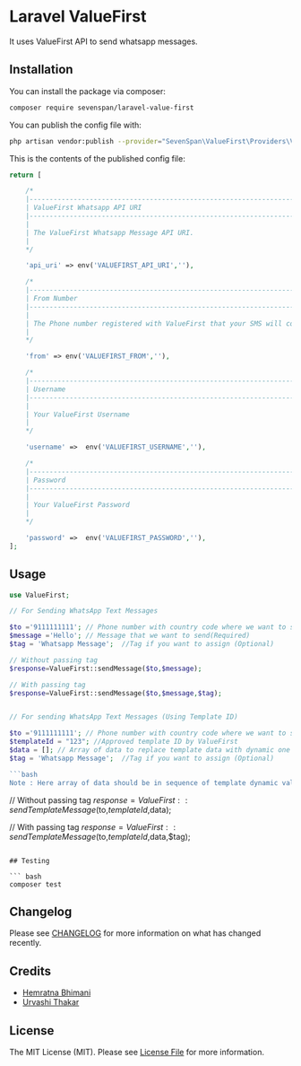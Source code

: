 # Laravel ValueFirst

It uses ValueFirst API to send whatsapp messages.

## Installation

You can install the package via composer:

```bash
composer require sevenspan/laravel-value-first
```

You can publish the config file with:
```bash
php artisan vendor:publish --provider="SevenSpan\ValueFirst\Providers\ValueFirstServiceProvider" --tag="config"
```

This is the contents of the published config file:

```php
return [

    /*
    |--------------------------------------------------------------------------
    | ValueFirst Whatsapp API URI
    |--------------------------------------------------------------------------
    |
    | The ValueFirst Whatsapp Message API URI.
    |
    */

    'api_uri' => env('VALUEFIRST_API_URI',''),

    /*
    |--------------------------------------------------------------------------
    | From Number
    |--------------------------------------------------------------------------
    |
    | The Phone number registered with ValueFirst that your SMS will come from
    |
    */

    'from' => env('VALUEFIRST_FROM',''),

    /*
    |--------------------------------------------------------------------------
    | Username
    |--------------------------------------------------------------------------
    |
    | Your ValueFirst Username
    |
    */

    'username' =>  env('VALUEFIRST_USERNAME',''),

    /*
    |--------------------------------------------------------------------------
    | Password
    |--------------------------------------------------------------------------
    |
    | Your ValueFirst Password
    |
    */

    'password' =>  env('VALUEFIRST_PASSWORD',''),
];
```

## Usage

``` php
use ValueFirst;

// For Sending WhatsApp Text Messages 

$to ='9111111111'; // Phone number with country code where we want to send message(Required)
$message ='Hello'; // Message that we want to send(Required)
$tag = 'Whatsapp Message';  //Tag if you want to assign (Optional)

// Without passing tag
$response=ValueFirst::sendMessage($to,$message);

// With passing tag
$response=ValueFirst::sendMessage($to,$message,$tag);


// For sending WhatsApp Text Messages (Using Template ID)

$to ='9111111111'; // Phone number with country code where we want to send message(Required)
$templateId = "123"; //Approved template ID by ValueFirst
$data = []; // Array of data to replace template data with dynamic one
$tag = 'Whatsapp Message';  //Tag if you want to assign (Optional)

```bash
Note : Here array of data should be in sequence of template dynamic value.
```

// Without passing tag
$response=ValueFirst::sendTemplateMessage($to,$templateId,$data);

// With passing tag
$response=ValueFirst::sendTemplateMessage($to,$templateId,$data,$tag);

```

## Testing

``` bash
composer test
```

## Changelog

Please see [CHANGELOG](CHANGELOG.md) for more information on what has changed recently.


## Credits

- [Hemratna Bhimani](https://github.com/hemratna)
- [Urvashi Thakar](https://github.com/UrvashiThakar)

## License

The MIT License (MIT). Please see [License File](LICENSE.md) for more information.
